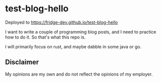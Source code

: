 # test-blog-hello

Deployed to https://fridge-dev.github.io/test-blog-hello

I want to write a couple of programming blog posts, and I need to practice how to do it. So that's what this repo is.

I will primarily focus on rust, and maybe dabble in some java or go.

## Disclaimer

My opinions are my own and do not reflect the opinions of my employer.
